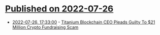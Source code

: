 # [Published on 2022-07-26](index.md)

* [2022-07-26, 17:33:00](https://news.slashdot.org/story/22/07/26/1734222/titanium-blockchain-ceo-pleads-guilty-to-21-million-crypto-fundraising-scam?utm_source=rss1.0mainlinkanon&utm_medium=feed) - [Titanium Blockchain CEO Pleads Guilty To $21 Million Crypto Fundraising Scam](https://news.slashdot.org/story/22/07/26/1734222/titanium-blockchain-ceo-pleads-guilty-to-21-million-crypto-fundraising-scam?utm_source=rss1.0mainlinkanon&utm_medium=feed)
